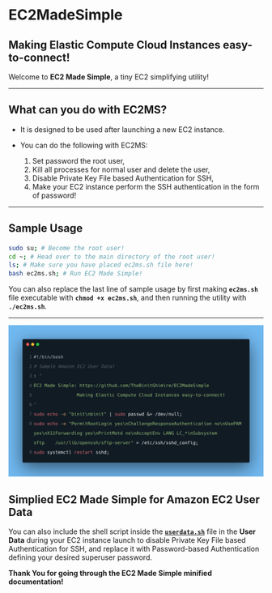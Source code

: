 # EC2MadeSimple
## Making Elastic Compute Cloud Instances easy-to-connect!

Welcome to **EC2 Made Simple**, a tiny EC2 simplifying utility!

***

## What can you do with EC2MS?
* It is designed to be used after launching a new EC2 instance.
* You can do the following with EC2MS:

	1. Set password the root user,
	2. Kill all processes for normal user and delete the user,
	3. Disable Private Key File based Authentication for SSH,
	4. Make your EC2 instance perform the SSH authentication in the form of password!

***
	
## Sample Usage
```bash
sudo su; # Become the root user!
cd ~; # Head over to the main directory of the root user!
ls; # Make sure you have placed ec2ms.sh file here!
bash ec2ms.sh; # Run EC2 Made Simple!
```

You can also replace the last line of sample usage by first making **`ec2ms.sh`** file executable with **`chmod +x ec2ms.sh`**, and then running the utility with **`./ec2ms.sh`**.

***

<p align="center">
	<img src="src/SampleUserData.png" alt="Simplied EC2 Made Simple for Amazon EC2 User Data!" title="Simplied EC2 Made Simple for Amazon EC2 User Data!">
</p>

## Simplied EC2 Made Simple for Amazon EC2 User Data
You can also include the shell script inside the [**`userdata.sh`**](userdata.sh) file in the **User Data** during your EC2 instance launch to disable Private Key File based Authentication for SSH, and replace it with Password-based Authentication defining your desired superuser password.

**Thank You for going through the EC2 Made Simple minified documentation!**

